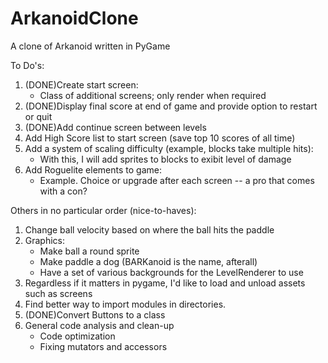 # ArkanoidClone
A clone of Arkanoid written in PyGame

To Do's:

1. (DONE)Create start screen:
    - Class of additional screens; only render when required
2. (DONE)Display final score at end of game and provide option to restart or quit
3. (DONE)Add continue screen between levels
4. Add High Score list to start screen (save top 10 scores of all time)
5. Add a system of scaling difficulty (example, blocks take multiple hits):
    - With this, I will add sprites to blocks to exibit level of damage
6. Add Roguelite elements to game:
    - Example. Choice or upgrade after each screen -- a pro that comes with a con?

Others in no particular order (nice-to-haves):

1. Change ball velocity based on where the ball hits the paddle
2. Graphics:
    - Make ball a round sprite
    - Make paddle a dog (BARKanoid is the name, afterall)
    - Have a set of various backgrounds for the LevelRenderer to use
3. Regardless if it matters in pygame, I'd like to load and unload assets such as screens
4. Find better way to import modules in directories.
5. (DONE)Convert Buttons to a class
6. General code analysis and clean-up
    - Code optimization
    - Fixing mutators and accessors